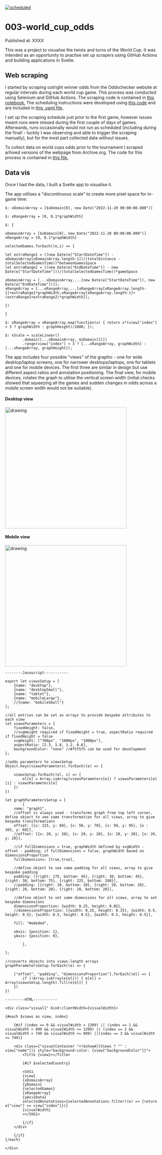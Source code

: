 [![scheduled](https://github.com/ajhillman-ddj/003-world_cup_odds/actions/workflows/main.yml/badge.svg)](https://github.com/ajhillman-ddj/003-world_cup_odds/actions/workflows/main.yml)

# 003-world_cup_odds

Published at: XXXX

This was a project to visualise the twists and turns of the World Cup. It was intended as an opportunity to practise set up scrapers using GitHub Actions and building applications in Svelte.

## Web scraping

I started by scraping outright winner odds from the Oddschecker website at regular intervals during each world cup game. This process was conducted using Selenium and GitHub Actions. The scraping code is contained in [this notebook.](https://github.com/ajhillman-ddj/003-world_cup_odds/blob/main/01-web_scraping_oddschecker_site.ipynb) The scheduling instructions were developed using [this code](https://github.com/ajhillman-ddj/003-world_cup_odds/blob/main/02-listing_scheduled_runs.ipynb) and are included in [this .yaml file.](https://github.com/ajhillman-ddj/003-world_cup_odds/blob/main/.github/workflows/main.yml)

I set up the scraping schedule just prior to the first game, however issues meant runs were missed during the first couple of days of games. Afterwards, runs occasionally would not run as scheduled (including during the final! - luckily I was observing and able to trigger the scraping manually), but for the most part collected data without issues.

To collect data on world cups odds prior to the tournament I scraped arhived versions of the webpage from Archive.org. The code for this process is contained in [this file.](https://github.com/ajhillman-ddj/003-world_cup_odds/blob/main/03-web_scraping_historical_oddschecker_data.ipynb)

## Data vis

Once I had the data, I built a Svelte app to visualise it. 

The app utilises a "discontinuous scale" to create more pixel space for in-game time:

```
$: xDomainArray = [$xDomain[0], new Date("2022-11-20 00:00:00.000")]

$: xRangeArray = [0, 0.1*graphWidth]

$: { 

xDomainArray = [$xDomain[0], new Date("2022-11-20 00:00:00.000")]
xRangeArray = [0, 0.1*graphWidth]

selectedGames.forEach((e,i) => {

let extraRange1 = ((new Date(e["StartDateTime"]) - xDomainArray[xDomainArray.length-1])/(totalDistance - totalSelectedGamesTime))*betweenGamesSpace
let extraRange2 = ((new Date(e["EndDateTime"]) - new Date(e["StartDateTime"]))/(totalSelectedGamesTime))*gameSpace

xDomainArray = [...xDomainArray,...[new Date(e["StartDateTime"]), new Date(e["EndDateTime"])]];
xRangeArray = [...xRangeArray,...[xRangeArray[xRangeArray.length-1]+extraRange1*graphWidth,xRangeArray[xRangeArray.length-1]+(extraRange1+extraRange2)*graphWidth]];

})

}

$: xRangeArray = xRangeArray.map(function(x) { return x*(view["index"] < 3 ? graphWidth : graphHeight)/1000; });

$: xScale = scaleLinear()
		.domain([...xDomainArray, $xDomain[1]])
		.range(view["index"] < 3 ? [...xRangeArray, graphWidth] : [...xRangeArray, graphHeight]);
```

The app includes four possible "views" of the graphic - one for wide desktop/laptop screens, one for narrower desktops/laptops, one for tablets and one for mobile devices. The first three are similar in design but use different aspect ratios and annotation positioning. The final view, for mobile devices, rotates the graph to utilise the vertical screen width (initial checks showed that squeezing all the games and sudden changes in odds across a mobile screen width would not be suitable).

#### Desktop view

<img src="https://github.com/ajhillman-ddj/003-world_cup_odds/blob/main/desktopView.png" alt="drawing" height="400"/>

#### Mobile view
<img src="https://github.com/ajhillman-ddj/003-world_cup_odds/blob/main/mobileView.png" alt="drawing" height="400"/>

```
--------Javascript-----------

export let viewsSetup = [
    {name: "desktop"},
    {name: "desktopSmall"},
    {name: "tablet"},
    {name: "mobileLarge"},
    //{name: "mobileSmall"}
];

//all entries can be set as arrays to provide bespoke attributes to each view
let viewsParameters = {
    fixedHeight: false,
    //svgHeight required if fixedHeight = true, aspectRatio required if fixedHeight = false
    svgHeight: ["700px", "1000px", "1800px"],
    aspectRatio: [2.3, 1.8, 1.2, 0.6],
    backgroundColor: "none" //#f5f5f5 can be used for development
};

//adds parameters to viewsSetup
Object.keys(viewsParameters).forEach((e) => {

    viewsSetup.forEach((el, i) => {
        el[e] = Array.isArray(viewsParameters[e]) ? viewsParameters[e][i] : viewsParameters[e]
    })
})

let graphParametersSetup = [
        {
    name: "graph1", 
    //offset is always used - transforms graph from top left corner, define object to see same transformation for all views, array to give bespoke transformations
    offset: [{x: 125, y: 60}, {x: 50, y: 70}, {x: 50, y: 95}, {x : 165, y: 60}],
    //offset: [{x: 20, y: 20}, {x: 20, y: 20}, {x: 20, y: 20}, {x: 20, y: 20}],

    //if fullDimensions = true, graphWidth defined by svgWidth - offset - padding; if fullDimensions = false, graphWidth based on dimensionsProportion
    fullDimensions: [true,true],
    
    //define object to see same padding for all views, array to give bespoke padding
    padding: [{right: 175, bottom: 45}, {right: 30, bottom: 45}, {right: 30, bottom: 75}, {right: 225, bottom: 280}],
    //padding: [{right: 20, bottom: 20}, {right: 20, bottom: 20}, {right: 20, bottom: 20}, {right: 20, bottom: 20}],

    //define object to set same dimensions for all views, array to set bespoke dimensions
    dimensionsProportion: {width: 0.25, height: 0.85},
    //dimensionsProportion: [{width: 0.25, height: 0.25}, {width: 0.5, height: 0.5}, {width: 0.5, height: 0.5}, {width: 0.5, height: 0.5}],

    fill: "#ededed",

    xAxis: {position: 1},
    yAxis: {position: 0},
        
        },

];

//converts objects into views-length arrays
graphParametersSetup.forEach((e) => {

    ["offset", "padding", "dimensionsProportion"].forEach((el) => {
        if (!Array.isArray(e[el])) { e[el] = Array(viewsSetup.length).fill(e[el]) }
    })  
})

---------HTML-----------

<div class="visual1" bind:clientWidth={visualWidth}>

{#each $views as view, index}

    {#if (index == 0 && visualWidth > 1399) || (index == 1 && visualWidth > 999 && visualWidth <= 1399) || (index == 2 && visualWidth > 749 && visualWidth <= 999) ||(index == 3 && visualWidth <= 749)}

    <div class={"visualContainer "+($showAllViews ? "" : view["name"])} style="background-color: {view["backgroundColor"]}">      
        <Title {view}></Title>

        {#if $selectedCountry}

        <SVG1 
        {view}
        {xDomainArray}
        {yDomain}
        {selectedGames}
        {xRangeArray}
        {yAxisData}
        selectedAnnotations={selectedAnnotations.filter((e) => {return e["view"] == view["index"]})}
        {visualWidth}
        ></SVG1> 

        {/if}
    </div>

    {/if}
{/each}

</div>

```
